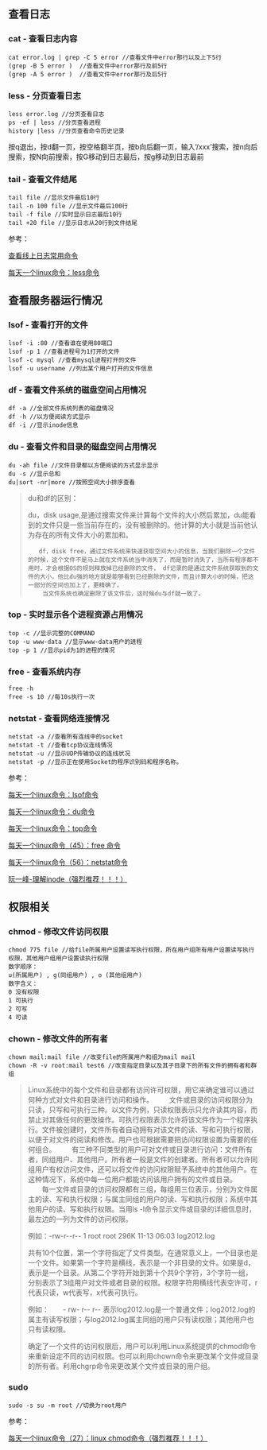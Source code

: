 ## 查看日志

### cat - 查看日志内容

```shell
cat error.log | grep -C 5 error //查看文件中error那行以及上下5行
(grep -B 5 error )  //查看文件中error那行及前5行
(grep -A 5 error )  //查看文件中error那行及后5行
```

### less - 分页查看日志

```shell
less error.log //分页查看日志
ps -ef | less //分页查看进程
history |less //分页查看命令历史记录
```

按q退出，按d翻一页，按空格翻半页，按b向后翻一页，输入‘/xxx’搜索，按n向后搜索，按N向前搜索，按G移动到日志最后，按g移动到日志最前

### tail - 查看文件结尾

```shell
tail file //显示文件最后10行
tail -n 100 file //显示文件最后100行
tail -f file //实时显示日志最后10行
tail +20 file //显示日志从20行到文件结尾
```



参考：

[查看线上日志常用命令](ttps://blog.csdn.net/xiaolyuh123/article/details/80365953)

[每天一个linux命令：less命令](https://www.cnblogs.com/peida/archive/2012/11/05/2754477.html)



## 查看服务器运行情况

### lsof - 查看打开的文件

```shell
lsof -i :80 //查看谁在使用80端口
lsof -p 1 //查看进程号为1打开的文件
lsof -c mysql //查看mysql进程打开的文件
lsof -u username //列出某个用户打开的文件信息
```

### df - 查看文件系统的磁盘空间占用情况

```shell
df -a //全部文件系统列表的磁盘情况
df -h //以方便阅读方式显示
df -i //显示inode信息
```

### du - 查看文件和目录的磁盘空间占用情况

```shell
du -ah file //文件目录都以方便阅读的方式显示显示
du -s //显示总和
du|sort -nr|more //按照空间大小排序查看
```

> du和df的区别：
>
>  du，disk usage,是通过搜索文件来计算每个文件的大小然后累加，du能看到的文件只是一些当前存在的，没有被删除的。他计算的大小就是当前他认为存在的所有文件大小的累加和。
>
>        df，disk free，通过文件系统来快速获取空间大小的信息，当我们删除一个文件的时候，这个文件不是马上就在文件系统当中消失了，而是暂时消失了，当所有程序都不用时，才会根据OS的规则释放掉已经删除的文件， df记录的是通过文件系统获取到的文件的大小，他比du强的地方就是能够看到已经删除的文件，而且计算大小的时候，把这一部分的空间也加上了，更精确了。
>         当文件系统也确定删除了该文件后，这时候du与df就一致了。

### top - 实时显示各个进程资源占用情况

```shell
top -c //显示完整的COMMAND
top -u www-data //显示www-data用户的进程
top -p 1 //显示pid为1的进程的情况
```

### free - 查看系统内存

```shell
free -h
free -s 10 //每10s执行一次
```

### netstat - 查看网络连接情况

```shell
netstat -a //查看所有连线中的socket
netstat -t //查看tcp协议连线情况
netstat -u //显示UDP传输协议的连线状况
netstat -p //显示正在使用Socket的程序识别码和程序名称。
```



参考：

[每天一个linux命令：lsof命令](https://www.cnblogs.com/peida/archive/2013/02/26/2932972.html)

[每天一个linux命令：du命令](https://www.cnblogs.com/peida/archive/2012/12/10/2810755.html)

[每天一个linux命令：top命令](https://www.cnblogs.com/peida/archive/2012/12/24/2831353.html)

[每天一个linux命令（45）：free 命令](https://www.cnblogs.com/peida/archive/2012/12/25/2831814.html)

[每天一个linux命令（56）：netstat命令](https://www.cnblogs.com/peida/archive/2013/03/08/2949194.html)

[阮一峰-理解inode（强烈推荐！！！）](http://www.ruanyifeng.com/blog/2011/12/inode.html)



## 权限相关

### chmod - 修改文件访问权限

```shell
chmod 775 file //给file所属用户设置读写执行权限，所在用户组所有用户设置读写执行权限，其他用户组用户设置读执行权限
数字顺序：
u(所属用户) , g(同组用户) , o (其他组用户) 
数字含义：
0 没有权限
1 可执行
2 可写
4 可读
```

### chown - 修改文件的所有者

```shell
chown mail:mail file //改变file的所属用户和组为mail mail
chown -R -v root:mail test6 //改变指定目录以及其子目录下的所有文件的拥有者和群组 
```

> Linux系统中的每个文件和目录都有访问许可权限，用它来确定谁可以通过何种方式对文件和目录进行访问和操作。
> 　　文件或目录的访问权限分为只读，只写和可执行三种。以文件为例，只读权限表示只允许读其内容，而禁止对其做任何的更改操作。可执行权限表示允许将该文件作为一个程序执行。文件被创建时，文件所有者自动拥有对该文件的读、写和可执行权限，以便于对文件的阅读和修改。用户也可根据需要把访问权限设置为需要的任何组合。
> 　　有三种不同类型的用户可对文件或目录进行访问：文件所有者，同组用户、其他用户。所有者一般是文件的创建者。所有者可以允许同组用户有权访问文件，还可以将文件的访问权限赋予系统中的其他用户。在这种情况下，系统中每一位用户都能访问该用户拥有的文件或目录。
> 　　每一文件或目录的访问权限都有三组，每组用三位表示，分别为文件属主的读、写和执行权限；与属主同组的用户的读、写和执行权限；系统中其他用户的读、写和执行权限。当用ls -l命令显示文件或目录的详细信息时，最左边的一列为文件的访问权限。 
>
> 例如：-rw-r--r-- 1 root root 296K 11-13 06:03 log2012.log
>
> 共有10个位置，第一个字符指定了文件类型。在通常意义上，一个目录也是一个文件。如果第一个字符是横线，表示是一个非目录的文件。如果是d，表示是一个目录。从第二个字符开始到第十个共9个字符，3个字符一组，分别表示了3组用户对文件或者目录的权限。权限字符用横线代表空许可，r代表只读，w代表写，x代表可执行。
>
> 例如：　　- rw- r-- r--
> 表示log2012.log是一个普通文件；log2012.log的属主有读写权限；与log2012.log属主同组的用户只有读权限；其他用户也只有读权限。
>
> 确定了一个文件的访问权限后，用户可以利用Linux系统提供的chmod命令来重新设定不同的访问权限。也可以利用chown命令来更改某个文件或目录的所有者。利用chgrp命令来更改某个文件或目录的用户组。 

### sudo 

```shell
sudo -s su -m root //切换为root用户
```



参考：

[每天一个linux命令（27）：linux chmod命令（强烈推荐！！！）](https://www.cnblogs.com/peida/archive/2012/11/29/2794010.html)

